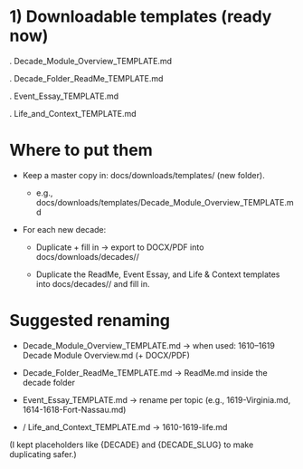 # 1) Downloadable templates (ready now)

. Decade_Module_Overview_TEMPLATE.md

. Decade_Folder_ReadMe_TEMPLATE.md

. Event_Essay_TEMPLATE.md

. Life_and_Context_TEMPLATE.md

# Where to put them

- Keep a master copy in: docs/downloads/templates/ (new folder).

    - e.g., docs/downloads/templates/Decade_Module_Overview_TEMPLATE.md

- For each new decade:

    - Duplicate + fill in → export to DOCX/PDF into docs/downloads/decades/<decade>/

    - Duplicate the ReadMe, Event Essay, and Life & Context templates into docs/decades/<decade>/ and fill in.

# Suggested renaming

- Decade_Module_Overview_TEMPLATE.md → when used: 1610–1619 Decade Module Overview.md (+ DOCX/PDF)

- Decade_Folder_ReadMe_TEMPLATE.md → ReadMe.md inside the decade folder

- Event_Essay_TEMPLATE.md → rename per topic (e.g., 1619-Virginia.md, 1614-1618-Fort-Nassau.md)

- / Life_and_Context_TEMPLATE.md → 1610-1619-life.md

(I kept placeholders like {DECADE} and {DECADE_SLUG} to make duplicating safer.)
